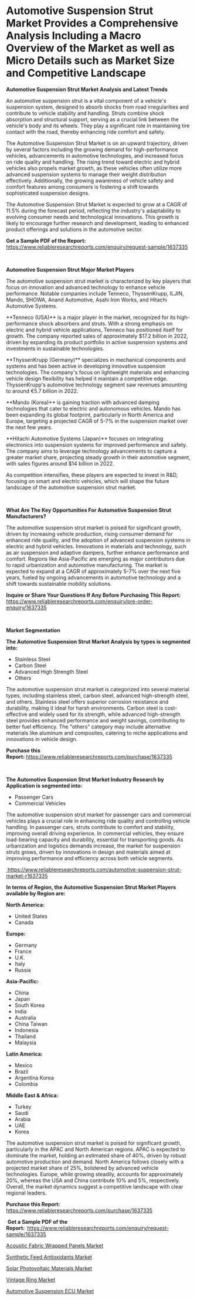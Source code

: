 <p><h1>Automotive Suspension Strut Market Provides a Comprehensive Analysis Including a Macro Overview of the Market as well as Micro Details such as Market Size and Competitive Landscape</h1></p><p><strong>Automotive Suspension Strut Market Analysis and Latest Trends</strong></p>
<p><p>An automotive suspension strut is a vital component of a vehicle's suspension system, designed to absorb shocks from road irregularities and contribute to vehicle stability and handling. Struts combine shock absorption and structural support, serving as a crucial link between the vehicle's body and its wheels. They play a significant role in maintaining tire contact with the road, thereby enhancing ride comfort and safety.</p><p>The Automotive Suspension Strut Market is on an upward trajectory, driven by several factors including the growing demand for high-performance vehicles, advancements in automotive technologies, and increased focus on ride quality and handling. The rising trend toward electric and hybrid vehicles also propels market growth, as these vehicles often utilize more advanced suspension systems to manage their weight distribution effectively. Additionally, the growing awareness of vehicle safety and comfort features among consumers is fostering a shift towards sophisticated suspension designs.</p><p>The Automotive Suspension Strut Market is expected to grow at a CAGR of 11.5% during the forecast period, reflecting the industry's adaptability to evolving consumer needs and technological innovations. This growth is likely to encourage further research and development, leading to enhanced product offerings and solutions in the automotive sector.</p></p>
<p><strong>Get a Sample PDF of the Report:&nbsp;</strong> <a href="https://www.reliableresearchreports.com/enquiry/request-sample/1637335">https://www.reliableresearchreports.com/enquiry/request-sample/1637335</a></p>
<p>&nbsp;</p>
<p><strong>Automotive Suspension Strut Major Market Players</strong></p>
<p><p>The automotive suspension strut market is characterized by key players that focus on innovation and advanced technology to enhance vehicle performance. Notable companies include Tenneco, ThyssenKrupp, ILJIN, Mando, SHOWA, Anand Automotive, Asahi Iron Works, and Hitachi Automotive Systems.</p><p>**Tenneco (USA)** is a major player in the market, recognized for its high-performance shock absorbers and struts. With a strong emphasis on electric and hybrid vehicle applications, Tenneco has positioned itself for growth. The company reported sales of approximately $17.2 billion in 2022, driven by expanding its product portfolio in active suspension systems and investments in sustainable technologies.</p><p>**ThyssenKrupp (Germany)** specializes in mechanical components and systems and has been active in developing innovative suspension technologies. The company's focus on lightweight materials and enhancing vehicle design flexibility has helped it maintain a competitive edge. ThyssenKrupp's automotive technology segment saw revenues amounting to around €5.7 billion in 2022.</p><p>**Mando (Korea)** is gaining traction with advanced damping technologies that cater to electric and autonomous vehicles. Mando has been expanding its global footprint, particularly in North America and Europe, targeting a projected CAGR of 5-7% in the suspension market over the next few years. </p><p>**Hitachi Automotive Systems (Japan)** focuses on integrating electronics into suspension systems for improved performance and safety. The company aims to leverage technology advancements to capture a greater market share, projecting steady growth in their automotive segment, with sales figures around $14 billion in 2022.</p><p>As competition intensifies, these players are expected to invest in R&D, focusing on smart and electric vehicles, which will shape the future landscape of the automotive suspension strut market.</p></p>
<p>&nbsp;</p>
<p><strong>What Are The Key Opportunities For Automotive Suspension Strut Manufacturers?</strong></p>
<p><p>The automotive suspension strut market is poised for significant growth, driven by increasing vehicle production, rising consumer demand for enhanced ride quality, and the adoption of advanced suspension systems in electric and hybrid vehicles. Innovations in materials and technology, such as air suspension and adaptive dampers, further enhance performance and comfort. Regions like Asia-Pacific are emerging as major contributors due to rapid urbanization and automotive manufacturing. The market is expected to expand at a CAGR of approximately 5-7% over the next five years, fueled by ongoing advancements in automotive technology and a shift towards sustainable mobility solutions.</p></p>
<p><strong>Inquire or Share Your Questions If Any Before Purchasing This Report:</strong> <a href="https://www.reliableresearchreports.com/enquiry/pre-order-enquiry/1637335">https://www.reliableresearchreports.com/enquiry/pre-order-enquiry/1637335</a></p>
<p>&nbsp;</p>
<p><strong>Market Segmentation</strong></p>
<p><strong>The Automotive Suspension Strut Market Analysis by types is segmented into:</strong></p>
<p><ul><li>Stainless Steel</li><li>Carbon Steel</li><li>Advanced High Strength Steel</li><li>Others</li></ul></p>
<p><p>The automotive suspension strut market is categorized into several material types, including stainless steel, carbon steel, advanced high-strength steel, and others. Stainless steel offers superior corrosion resistance and durability, making it ideal for harsh environments. Carbon steel is cost-effective and widely used for its strength, while advanced high-strength steel provides enhanced performance and weight savings, contributing to better fuel efficiency. The "others" category may include alternative materials like aluminum and composites, catering to niche applications and innovations in vehicle design.</p></p>
<p><strong>Purchase this Report:&nbsp;</strong><a href="https://www.reliableresearchreports.com/purchase/1637335">https://www.reliableresearchreports.com/purchase/1637335</a></p>
<p>&nbsp;</p>
<p><strong>The Automotive Suspension Strut Market Industry Research by Application is segmented into:</strong></p>
<p><ul><li>Passenger Cars</li><li>Commercial Vehicles</li></ul></p>
<p><p>The automotive suspension strut market for passenger cars and commercial vehicles plays a crucial role in enhancing ride quality and controlling vehicle handling. In passenger cars, struts contribute to comfort and stability, improving overall driving experience. In commercial vehicles, they ensure load-bearing capacity and durability, essential for transporting goods. As urbanization and logistics demands increase, the market for suspension struts grows, driven by innovations in design and materials aimed at improving performance and efficiency across both vehicle segments.</p></p>
<p><a href="https://www.reliableresearchreports.com/automotive-suspension-strut-market-r1637335">&nbsp;https://www.reliableresearchreports.com/automotive-suspension-strut-market-r1637335</a></p>
<p><strong>In terms of Region, the Automotive Suspension Strut Market Players available by Region are:</strong></p>
<p>
    <p> <strong> North America: </strong>
        <ul>
            <li>United States</li>
            <li>Canada</li>
        </ul>
        </p> 
    <p> <strong> Europe: </strong>
        <ul>
            <li>Germany</li>
            <li>France</li>
            <li>U.K.</li>
            <li>Italy</li>
            <li>Russia</li>
        </ul>
        </p> 
    <p> <strong> Asia-Pacific: </strong>
        <ul>
            <li>China</li>
            <li>Japan</li>
            <li>South Korea</li>
            <li>India</li>
            <li>Australia</li>
            <li>China Taiwan</li>
            <li>Indonesia</li>
            <li>Thailand</li>
            <li>Malaysia</li>
        </ul>
        </p> 
    <p> <strong> Latin America: </strong>
        <ul>
            <li>Mexico</li>
            <li>Brazil</li>
            <li>Argentina Korea</li>
            <li>Colombia</li>
        </ul>
        </p> 
    <p> <strong> Middle East & Africa: </strong>
        <ul>
            <li>Turkey</li>
            <li>Saudi</li>
            <li>Arabia</li>
            <li>UAE</li>
            <li>Korea</li>
        </ul>
    </p>
    </p>
<p><p>The automotive suspension strut market is poised for significant growth, particularly in the APAC and North American regions. APAC is expected to dominate the market, holding an estimated share of 40%, driven by robust automotive production and demand. North America follows closely with a projected market share of 25%, bolstered by advanced vehicle technologies. Europe, while growing steadily, accounts for approximately 20%, whereas the USA and China contribute 10% and 5%, respectively. Overall, the market dynamics suggest a competitive landscape with clear regional leaders.</p></p>
<p><strong>Purchase this Report: </strong><a href="https://www.reliableresearchreports.com/purchase/1637335">https://www.reliableresearchreports.com/purchase/1637335</a></p>
<p>&nbsp;<strong>Get a Sample PDF of the Report:&nbsp;&nbsp;</strong><a href="https://www.reliableresearchreports.com/enquiry/request-sample/1637335">https://www.reliableresearchreports.com/enquiry/request-sample/1637335</a></p>
<p><strong></strong></p>
<p><p><a href="https://www.linkedin.com/pulse/acoustic-fabric-wrapped-panels-market-size-type-glass-xrq7e?trackingId=uxNsTGdLQN60cPYozY%2B8pA%3D%3D">Acoustic Fabric Wrapped Panels Market</a></p><p><a href="https://medium.com/@rekhakhatun65/global-synthetic-feed-antioxidants-market-is-projected-to-grow-at-a-cagr-of-11-6-278fbdda7b93?postPublishedType=repub">Synthetic Feed Antioxidants Market</a></p><p><a href="https://medium.com/@rekhakhatun65/insights-into-the-solar-photovoltaic-materials-market-size-which-is-expanding-with-a-14-4-f9b2d32548fb?postPublishedType=repub">Solar Photovoltaic Materials Market</a></p><p><a href="https://issuu.com/reportprime-2/docs/vintage-ring-market-size-2030.pptx_083bfbe1a13bdc">Vintage Ring Market</a></p><p><a href="https://github.com/irfadac/Market-Research-Report-List-5/blob/main/automotive-suspension-ecu-market.md">Automotive Suspension ECU Market</a></p></p>